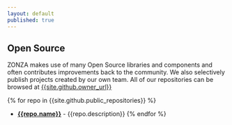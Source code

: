 ```yaml
---
layout: default
published: true
---
```



## <i class="fa fa-key"></i> Open Source


ZONZA makes use of many Open Source libraries and components and often
contributes improvements back to the community. We also selectively publish
projects created by our own team. All of our repositories can be browsed at
[{{site.github.owner_url}}]({{site.github.owner_url}})

{% for repo in {{site.github.public_repositories}} %}
* **[{{repo.name}}]({{repo.html_url}})** - {{repo.description}}
{% endfor %}
